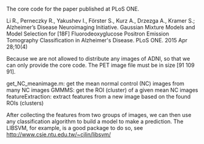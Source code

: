The core code for the paper published at PLoS ONE.

Li R., Perneczky R., Yakushev I., Förster S., Kurz A., Drzezga A., Kramer S.; Alzheimer’s Disease Neuroimaging Initiative.
Gaussian Mixture Models and Model Selection for [18F] Fluorodeoxyglucose Positron Emission Tomography Classification in Alzheimer's Disease.
PLoS ONE. 2015 Apr 28;10(4)

Because we are not allowed to distribute any images of ADNI, so that we can only provide the core code.
The PET image file must be in size [91 109 91].

get_NC_meanimage.m: get the mean normal control (NC) images from many NC images
GMMMS: get the ROI (cluster) of a given mean NC images
featureExtraction: extract features from a new image based on the found ROIs (clusters)

After collecting the features from two groups of images, we can then use any classification algorithm
to build a model to make a prediction. The LIBSVM, for example, is a good package to do so, see
http://www.csie.ntu.edu.tw/~cjlin/libsvm/
